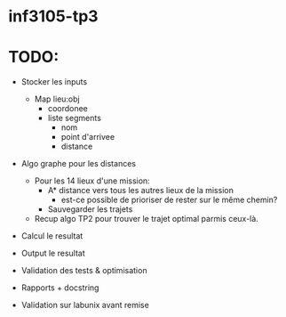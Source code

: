 # inf3105-tp3

# TODO:

- Stocker les inputs
    - Map lieu:obj
        - coordonee
        - liste segments
            - nom
            - point d'arrivee
            - distance

- Algo graphe pour les distances
    - Pour les 14 lieux d'une mission:
        - A* distance vers tous les autres lieux de la mission
            - est-ce possible de prioriser de rester sur le même chemin?
        - Sauvegarder les trajets
    - Recup algo TP2 pour trouver le trajet optimal parmis ceux-là.

- Calcul le resultat
- Output le resultat

- Validation des tests & optimisation
- Rapports + docstring
- Validation sur labunix avant remise
